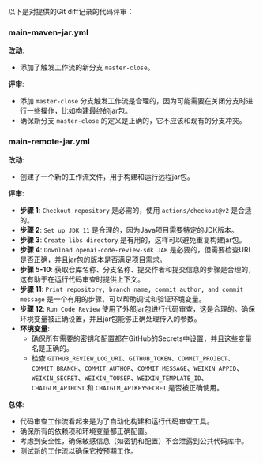 以下是对提供的Git diff记录的代码评审：

### main-maven-jar.yml

**改动**:
- 添加了触发工作流的新分支 `master-close`。

**评审**:
- 添加 `master-close` 分支触发工作流是合理的，因为可能需要在关闭分支时进行一些操作，比如构建最终的jar包。
- 确保新分支 `master-close` 的定义是正确的，它不应该和现有的分支冲突。

### main-remote-jar.yml

**改动**:
- 创建了一个新的工作流文件，用于构建和运行远程jar包。

**评审**:
- **步骤 1**: `Checkout repository` 是必需的，使用 `actions/checkout@v2` 是合适的。
- **步骤 2**: `Set up JDK 11` 是合理的，因为Java项目需要特定的JDK版本。
- **步骤 3**: `Create libs directory` 是有用的，这样可以避免重复构建jar包。
- **步骤 4**: `Download openai-code-review-sdk JAR` 是必要的，但需要检查URL是否正确，并且jar包的版本是否满足项目需求。
- **步骤 5-10**: 获取仓库名称、分支名称、提交作者和提交信息的步骤是合理的，这有助于在运行代码审查时提供上下文。
- **步骤 11**: `Print repository, branch name, commit author, and commit message` 是一个有用的步骤，可以帮助调试和验证环境变量。
- **步骤 12**: `Run Code Review` 使用了外部jar包进行代码审查，这是合理的。确保环境变量被正确设置，并且jar包能够正确处理传入的参数。
- **环境变量**:
  - 确保所有需要的密钥和配置都在GitHub的Secrets中设置，并且这些变量名是正确的。
  - 检查 `GITHUB_REVIEW_LOG_URI`、`GITHUB_TOKEN`、`COMMIT_PROJECT`、`COMMIT_BRANCH`、`COMMIT_AUTHOR`、`COMMIT_MESSAGE`、`WEIXIN_APPID`、`WEIXIN_SECRET`、`WEIXIN_TOUSER`、`WEIXIN_TEMPLATE_ID`、`CHATGLM_APIHOST` 和 `CHATGLM_APIKEYSECRET` 是否被正确使用。

**总体**:
- 代码审查工作流看起来是为了自动化构建和运行代码审查工具。
- 确保所有的依赖项和环境变量都正确配置。
- 考虑到安全性，确保敏感信息（如密钥和配置）不会泄露到公共代码库中。
- 测试新的工作流以确保它按预期工作。